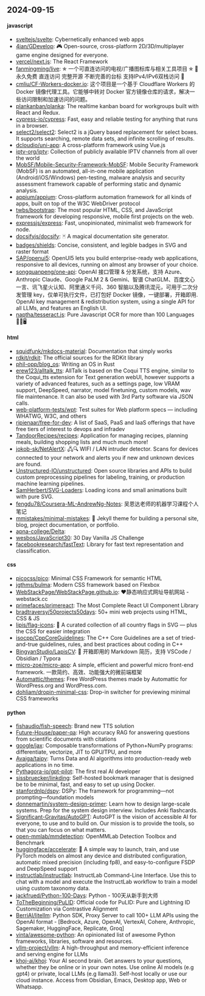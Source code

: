 ## 2024-09-15

#### javascript
* [sveltejs/svelte](https://github.com/sveltejs/svelte): Cybernetically enhanced web apps
* [4ian/GDevelop](https://github.com/4ian/GDevelop): 🎮 Open-source, cross-platform 2D/3D/multiplayer game engine designed for everyone.
* [vercel/next.js](https://github.com/vercel/next.js): The React Framework
* [fanmingming/live](https://github.com/fanmingming/live): ✯ 一个可直连访问的电视/广播图标库与相关工具项目 ✯ 🔕 永久免费 直连访问 完整开源 不断完善的台标 支持IPv4/IPv6双栈访问 🔕
* [cmliu/CF-Workers-docker.io](https://github.com/cmliu/CF-Workers-docker.io): 这个项目是一个基于 Cloudflare Workers 的 Docker 镜像代理工具。它能够中转对 Docker 官方镜像仓库的请求，解决一些访问限制和加速访问的问题。
* [plankanban/planka](https://github.com/plankanban/planka): The realtime kanban board for workgroups built with React and Redux.
* [cypress-io/cypress](https://github.com/cypress-io/cypress): Fast, easy and reliable testing for anything that runs in a browser.
* [select2/select2](https://github.com/select2/select2): Select2 is a jQuery based replacement for select boxes. It supports searching, remote data sets, and infinite scrolling of results.
* [dcloudio/uni-app](https://github.com/dcloudio/uni-app): A cross-platform framework using Vue.js
* [iptv-org/iptv](https://github.com/iptv-org/iptv): Collection of publicly available IPTV channels from all over the world
* [MobSF/Mobile-Security-Framework-MobSF](https://github.com/MobSF/Mobile-Security-Framework-MobSF): Mobile Security Framework (MobSF) is an automated, all-in-one mobile application (Android/iOS/Windows) pen-testing, malware analysis and security assessment framework capable of performing static and dynamic analysis.
* [appium/appium](https://github.com/appium/appium): Cross-platform automation framework for all kinds of apps, built on top of the W3C WebDriver protocol
* [twbs/bootstrap](https://github.com/twbs/bootstrap): The most popular HTML, CSS, and JavaScript framework for developing responsive, mobile first projects on the web.
* [expressjs/express](https://github.com/expressjs/express): Fast, unopinionated, minimalist web framework for node.
* [docsifyjs/docsify](https://github.com/docsifyjs/docsify): 🃏 A magical documentation site generator.
* [badges/shields](https://github.com/badges/shields): Concise, consistent, and legible badges in SVG and raster format
* [SAP/openui5](https://github.com/SAP/openui5): OpenUI5 lets you build enterprise-ready web applications, responsive to all devices, running on almost any browser of your choice.
* [songquanpeng/one-api](https://github.com/songquanpeng/one-api): OpenAI 接口管理 & 分发系统，支持 Azure、Anthropic Claude、Google PaLM 2 & Gemini、智谱 ChatGLM、百度文心一言、讯飞星火认知、阿里通义千问、360 智脑以及腾讯混元，可用于二次分发管理 key，仅单可执行文件，已打包好 Docker 镜像，一键部署，开箱即用. OpenAI key management & redistribution system, using a single API for all LLMs, and features an English UI.
* [naptha/tesseract.js](https://github.com/naptha/tesseract.js): Pure Javascript OCR for more than 100 Languages 📖🎉🖥

#### html
* [squidfunk/mkdocs-material](https://github.com/squidfunk/mkdocs-material): Documentation that simply works
* [rdkit/rdkit](https://github.com/rdkit/rdkit): The official sources for the RDKit library
* [phil-opp/blog_os](https://github.com/phil-opp/blog_os): Writing an OS in Rust
* [erew123/alltalk_tts](https://github.com/erew123/alltalk_tts): AllTalk is based on the Coqui TTS engine, similar to the Coqui_tts extension for Text generation webUI, however supports a variety of advanced features, such as a settings page, low VRAM support, DeepSpeed, narrator, model finetuning, custom models, wav file maintenance. It can also be used with 3rd Party software via JSON calls.
* [web-platform-tests/wpt](https://github.com/web-platform-tests/wpt): Test suites for Web platform specs — including WHATWG, W3C, and others
* [ripienaar/free-for-dev](https://github.com/ripienaar/free-for-dev): A list of SaaS, PaaS and IaaS offerings that have free tiers of interest to devops and infradev
* [TandoorRecipes/recipes](https://github.com/TandoorRecipes/recipes): Application for managing recipes, planning meals, building shopping lists and much much more!
* [jokob-sk/NetAlertX](https://github.com/jokob-sk/NetAlertX): 🖧🔍 WIFI / LAN intruder detector. Scans for devices connected to your network and alerts you if new and unknown devices are found.
* [Unstructured-IO/unstructured](https://github.com/Unstructured-IO/unstructured): Open source libraries and APIs to build custom preprocessing pipelines for labeling, training, or production machine learning pipelines.
* [SamHerbert/SVG-Loaders](https://github.com/SamHerbert/SVG-Loaders): Loading icons and small animations built with pure SVG.
* [fengdu78/Coursera-ML-AndrewNg-Notes](https://github.com/fengdu78/Coursera-ML-AndrewNg-Notes): 吴恩达老师的机器学习课程个人笔记
* [mmistakes/minimal-mistakes](https://github.com/mmistakes/minimal-mistakes): 📐 Jekyll theme for building a personal site, blog, project documentation, or portfolio.
* [apna-college/Delta](https://github.com/apna-college/Delta): 
* [wesbos/JavaScript30](https://github.com/wesbos/JavaScript30): 30 Day Vanilla JS Challenge
* [facebookresearch/fastText](https://github.com/facebookresearch/fastText): Library for fast text representation and classification.

#### css
* [picocss/pico](https://github.com/picocss/pico): Minimal CSS Framework for semantic HTML
* [jgthms/bulma](https://github.com/jgthms/bulma): Modern CSS framework based on Flexbox
* [WebStackPage/WebStackPage.github.io](https://github.com/WebStackPage/WebStackPage.github.io): ❤️静态响应式网址导航网站 - webstack.cc
* [primefaces/primereact](https://github.com/primefaces/primereact): The Most Complete React UI Component Library
* [bradtraversy/50projects50days](https://github.com/bradtraversy/50projects50days): 50+ mini web projects using HTML, CSS & JS
* [lipis/flag-icons](https://github.com/lipis/flag-icons): 🎏 A curated collection of all country flags in SVG — plus the CSS for easier integration
* [isocpp/CppCoreGuidelines](https://github.com/isocpp/CppCoreGuidelines): The C++ Core Guidelines are a set of tried-and-true guidelines, rules, and best practices about coding in C++
* [BingyanStudio/LapisCV](https://github.com/BingyanStudio/LapisCV): 📃 开箱即用的 Markdown 简历，支持 VSCode / Obsidian / Typora
* [micro-zoe/micro-app](https://github.com/micro-zoe/micro-app): A simple, efficient and powerful micro front-end framework. 一款简约、高效、功能强大的微前端框架
* [Automattic/themes](https://github.com/Automattic/themes): Free WordPress themes made by Automattic for WordPress.org and WordPress.com.
* [dohliam/dropin-minimal-css](https://github.com/dohliam/dropin-minimal-css): Drop-in switcher for previewing minimal CSS frameworks

#### python
* [fishaudio/fish-speech](https://github.com/fishaudio/fish-speech): Brand new TTS solution
* [Future-House/paper-qa](https://github.com/Future-House/paper-qa): High accuracy RAG for answering questions from scientific documents with citations
* [google/jax](https://github.com/google/jax): Composable transformations of Python+NumPy programs: differentiate, vectorize, JIT to GPU/TPU, and more
* [Avaiga/taipy](https://github.com/Avaiga/taipy): Turns Data and AI algorithms into production-ready web applications in no time.
* [Pythagora-io/gpt-pilot](https://github.com/Pythagora-io/gpt-pilot): The first real AI developer
* [sissbruecker/linkding](https://github.com/sissbruecker/linkding): Self-hosted bookmark manager that is designed be to be minimal, fast, and easy to set up using Docker.
* [stanfordnlp/dspy](https://github.com/stanfordnlp/dspy): DSPy: The framework for programming—not prompting—foundation models
* [donnemartin/system-design-primer](https://github.com/donnemartin/system-design-primer): Learn how to design large-scale systems. Prep for the system design interview. Includes Anki flashcards.
* [Significant-Gravitas/AutoGPT](https://github.com/Significant-Gravitas/AutoGPT): AutoGPT is the vision of accessible AI for everyone, to use and to build on. Our mission is to provide the tools, so that you can focus on what matters.
* [open-mmlab/mmdetection](https://github.com/open-mmlab/mmdetection): OpenMMLab Detection Toolbox and Benchmark
* [huggingface/accelerate](https://github.com/huggingface/accelerate): 🚀 A simple way to launch, train, and use PyTorch models on almost any device and distributed configuration, automatic mixed precision (including fp8), and easy-to-configure FSDP and DeepSpeed support
* [instructlab/instructlab](https://github.com/instructlab/instructlab): InstructLab Command-Line Interface. Use this to chat with a model and execute the InstructLab workflow to train a model using custom taxonomy data.
* [jackfrued/Python-100-Days](https://github.com/jackfrued/Python-100-Days): Python - 100天从新手到大师
* [ToTheBeginning/PuLID](https://github.com/ToTheBeginning/PuLID): Official code for PuLID: Pure and Lightning ID Customization via Contrastive Alignment
* [BerriAI/litellm](https://github.com/BerriAI/litellm): Python SDK, Proxy Server to call 100+ LLM APIs using the OpenAI format - [Bedrock, Azure, OpenAI, VertexAI, Cohere, Anthropic, Sagemaker, HuggingFace, Replicate, Groq]
* [vinta/awesome-python](https://github.com/vinta/awesome-python): An opinionated list of awesome Python frameworks, libraries, software and resources.
* [vllm-project/vllm](https://github.com/vllm-project/vllm): A high-throughput and memory-efficient inference and serving engine for LLMs
* [khoj-ai/khoj](https://github.com/khoj-ai/khoj): Your AI second brain. Get answers to your questions, whether they be online or in your own notes. Use online AI models (e.g gpt4) or private, local LLMs (e.g llama3). Self-host locally or use our cloud instance. Access from Obsidian, Emacs, Desktop app, Web or Whatsapp.
